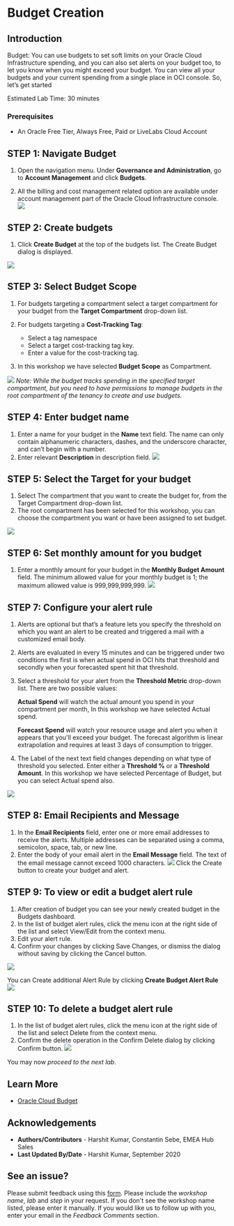 # Budget Creation

## Introduction

Budget: You can use budgets to set soft limits on your Oracle Cloud Infrastructure spending, and you can also set alerts on your budget too, to let you know when you might exceed your budget. You can view all your budgets and your current spending from a single place in OCI console. So, let’s get started

Estimated Lab Time: 30 minutes

### Prerequisites

* An Oracle Free Tier, Always Free, Paid or LiveLabs Cloud Account

## **STEP 1**: Navigate Budget
1. Open the navigation menu. Under **Governance and Administration**, go to **Account Management** and click **Budgets**.

2. All the billing and cost management related option are available under account management part of the Oracle Cloud Infrastructure console.
  ![](./images/budget.png " ")

## **STEP 2**: Create budgets
1. Click **Create Budget** at the top of the budgets list. The Create Budget dialog is displayed.

  ![](./images/createbudget.png " ")

## **STEP 3**: Select Budget Scope
1. For budgets targeting a compartment select a target compartment for your budget from the **Target Compartment** drop-down list.
2. For budgets targeting a **Cost-Tracking Tag**:
    - Select a tag namespace
    - Select a target cost-tracking tag key.
    - Enter a value for the cost-tracking tag.

3. In this workshop we have selected **Budget Scope** as Compartment.

  ![](./images/budgetscreenshot1.1.png " ")
  *Note: While the budget tracks spending in the specified target compartment, but you need to have permissions to manage budgets in the root compartment of the tenancy to create and use budgets.*

  

## **STEP 4**: Enter budget name
1. Enter a name for your budget in the **Name** text field. The name can only contain alphanumeric characters, dashes, and the underscore character, and can’t begin with a number.
2. Enter relevant  **Description** in description field.
  ![](./images/budgetscreenshot1.2.png " ")

## **STEP 5**: Select the Target for your budget
1. Select The compartment that you want to create the budget for, from the Target Compartment drop-down list. 
2. The root compartment has been selected for this workshop, you can choose the compartment you want or have been assigned to set budget.

 ![](./images/budgetscreenshot1.3.png " ")

## **STEP 6**: Set monthly amount for you budget
1. Enter a monthly amount for your budget in the **Monthly Budget Amount** field. The minimum allowed value for your monthly budget is   1; the maximum allowed value is 999,999,999,999.
  ![](./images/budgetscreenshot1.png " ")

## **STEP 7**: Configure your alert rule
1. Alerts are optional but that’s a feature lets you specify the threshold on which you want an alert to be created and triggered a mail with a customized email body.

2. Alerts are evaluated in every 15 minutes and can be triggered under two conditions the first is when actual spend in OCI hits that threshold and secondly when your forecasted spent hit that threshold.

3. Select a threshold for your alert from the **Threshold Metric** drop-down list. There are two possible values:

   **Actual Spend** will watch the actual amount you spend in your compartment per month, In this workshop we have selected Actual spend.

   **Forecast Spend** will watch your resource usage and alert you when it appears that you'll exceed your budget. The forecast algorithm is linear extrapolation and requires at least 3 days of consumption to trigger.

4. The Label of the next text field changes depending on what type of threshold you selected. Enter either a **Threshold %** or a **Threshold Amount**. In this workshop we have selected Percentage of Budget, but you can select Actual spend also.

  ![](./images/budgetscreenshot2.png " ")

## **STEP 8**: Email Recipients and Message
1. In the **Email Recipients** field, enter one or more email addresses to receive the alerts. Multiple addresses can be separated using a comma, semicolon, space, tab, or new line.
2. Enter the body of your email alert in the **Email Message** field. The text of the email message cannot exceed 1000 characters.
  ![](./images/budgetscreenshot3.png " ")
Click the Create button to create your budget and alert.

## **STEP 9**: To view or edit a budget alert rule
1. After creation of budget you can see your newly created budget in the Budgets dashboard.
2. In the list of budget alert rules, click the menu icon at the right side of the list and select View/Edit from the context menu.
3. Edit your alert rule.
4. Confirm your changes by clicking Save Changes, or dismiss the dialog without saving by clicking the Cancel button.

  ![](./images/budgetscreenshot4.png " ")

You can Create additional Alert Rule by clicking **Create Budget Alert Rule**
  ![](./images/budgetscreenshot5.png " ")

## **STEP 10**: To delete a budget alert rule
1. In the list of budget alert rules, click the menu icon at the right side of the list and select Delete from the context menu.
2. Confirm the delete operation in the Confirm Delete dialog by clicking Confirm button.
  ![](./images/budgetscreenshot6.png " ")

You may now *proceed to the next lab*.

## Learn More

* [Oracle Cloud Budget](https://docs.cloud.oracle.com/en-us/iaas/Content/Billing/Concepts/budgetsoverview.htm)

## Acknowledgements
* **Authors/Contributors** - Harshit Kumar, Constantin Sebe, EMEA Hub Sales
* **Last Updated By/Date** - Harshit Kumar, September 2020

## See an issue?
Please submit feedback using this [form](https://apexapps.oracle.com/pls/apex/f?p=133:1:::::P1_FEEDBACK:1). Please include the *workshop name*, *lab* and *step* in your request.  If you don't see the workshop name listed, please enter it manually. If you would like us to follow up with you, enter your email in the *Feedback Comments* section.
